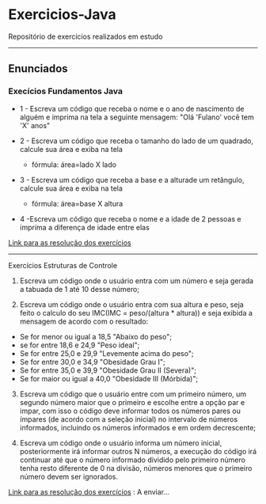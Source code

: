 # Exercicios-Java

Repositório de exercícios realizados em estudo

---

## Enunciados

### Execícios Fundamentos Java

- 1 - Escreva um código que receba o nome e o ano de nascimento de alguém e imprima na tela a seguinte mensagem: "Olá 'Fulano' você tem 'X' anos"


- 2 - Escreva um código que receba o tamanho do lado de um quadrado, calcule sua área e exiba na tela  

   - fórmula: área=lado X lado
  

- 3 - Escreva um código que receba a base e a alturade um retângulo, calcule sua área e exiba na tela  

    - fórmula: área=base X altura
  

- 4 -Escreva um código que receba o nome e a idade de 2 pessoas e imprima a diferença de idade entre elas  

[Link para as resolução dos exercícios](https://github.com/Psytch-01/Exercicios-Java/tree/main/src/exercicios/fundamentos) 

---

Exercícios Estruturas de Controle 

1. Escreva um código onde o usuário entra com um número e seja gerada a tabuada de 1 até 10 desse número;


2. Escreva um código onde o usuário entra com sua altura e peso, seja feito o calculo do seu IMC(IMC = peso/(altura * altura)) e seja exibida a mensagem de acordo com o resultado:
  - Se for menor ou igual a 18,5 "Abaixo do peso";
  - se for entre 18,6 e 24,9 "Peso ideal";
  - Se for entre 25,0 e 29,9 "Levemente acima do peso";
  - Se for entre 30,0 e 34,9 "Obesidade Grau I";
  - Se for entre 35,0 e 39,9 "Obesidade Grau II (Severa)";
  - Se for maior ou igual a 40,0 "Obesidade III (Mórbida)";

3. Escreva um código que o usuário entre com um primeiro número, um segundo número maior que o primeiro e escolhe entre a opção par e impar, com isso o código deve informar todos os números pares ou ímpares (de acordo com a seleção inicial) no intervalo de números informados, incluindo os números informados e em ordem decrescente;


4. Escreva um código onde o usuário informa um número inicial, posteriormente irá informar outros N números, a execução do código irá continuar até que o número informado dividido pelo primeiro número tenha resto diferente de  0 na divisão, números menores que o primeiro número devem ser ignorados.

[Link para as resolução dos exercícios]() : A enviar...